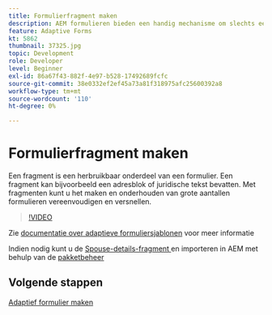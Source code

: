 ```yaml
---
title: Formulierfragment maken
description: AEM formulieren bieden een handig mechanisme om slechts eenmaal een formuliersegment als een deelvenster of een groep velden te maken en deze in adaptieve formulieren opnieuw te gebruiken.
feature: Adaptive Forms
kt: 5862
thumbnail: 37325.jpg
topic: Development
role: Developer
level: Beginner
exl-id: 86a67f43-882f-4e97-b528-17492689fcfc
source-git-commit: 38e0332ef2ef45a73a81f318975afc25600392a8
workflow-type: tm+mt
source-wordcount: '110'
ht-degree: 0%

---
```


# Formulierfragment maken

Een fragment is een herbruikbaar onderdeel van een formulier. Een fragment kan bijvoorbeeld een adresblok of juridische tekst bevatten. Met fragmenten kunt u het maken en onderhouden van grote aantallen formulieren vereenvoudigen en versnellen.


>[!VIDEO](https://video.tv.adobe.com/v/37325?quality=12&learn=on)



Zie [documentatie over adaptieve formuliersjablonen](https://experienceleague.adobe.com/docs/experience-manager-65/forms/adaptive-forms-basic-authoring/adaptive-form-fragments.html) voor meer informatie

Indien nodig kunt u de [Spouse-details-fragment ](assets/spouse-details-fragment.zip) en importeren in AEM met behulp van de [pakketbeheer](http://localhost:4502/crx/packmgr/index.jsp)

## Volgende stappen

[Adaptief formulier maken](./create-adaptive-form.md)
